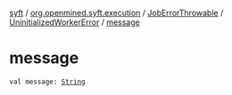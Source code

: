 [syft](../../../index.md) / [org.openmined.syft.execution](../../index.md) / [JobErrorThrowable](../index.md) / [UninitializedWorkerError](index.md) / [message](./message.md)

# message

`val message: `[`String`](https://kotlinlang.org/api/latest/jvm/stdlib/kotlin/-string/index.html)